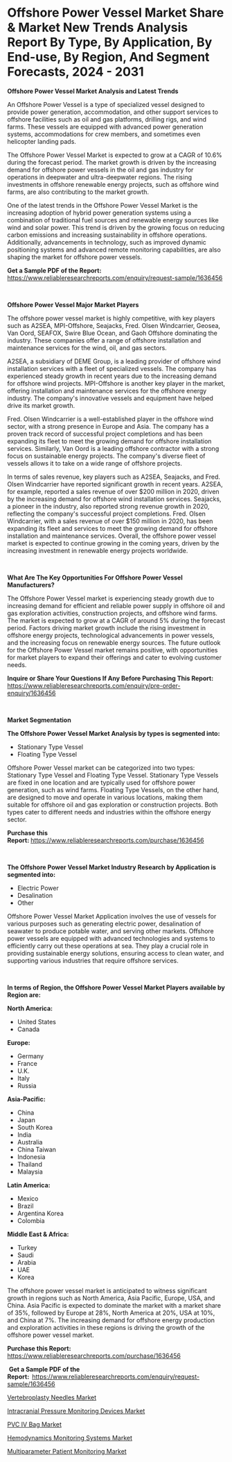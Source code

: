 <p><h1>Offshore Power Vessel Market Share & Market New Trends Analysis Report By Type, By Application, By End-use, By Region, And Segment Forecasts, 2024 - 2031</h1></p><p><strong>Offshore Power Vessel Market Analysis and Latest Trends</strong></p>
<p><p>An Offshore Power Vessel is a type of specialized vessel designed to provide power generation, accommodation, and other support services to offshore facilities such as oil and gas platforms, drilling rigs, and wind farms. These vessels are equipped with advanced power generation systems, accommodations for crew members, and sometimes even helicopter landing pads.</p><p>The Offshore Power Vessel Market is expected to grow at a CAGR of 10.6% during the forecast period. The market growth is driven by the increasing demand for offshore power vessels in the oil and gas industry for operations in deepwater and ultra-deepwater regions. The rising investments in offshore renewable energy projects, such as offshore wind farms, are also contributing to the market growth.</p><p>One of the latest trends in the Offshore Power Vessel Market is the increasing adoption of hybrid power generation systems using a combination of traditional fuel sources and renewable energy sources like wind and solar power. This trend is driven by the growing focus on reducing carbon emissions and increasing sustainability in offshore operations. Additionally, advancements in technology, such as improved dynamic positioning systems and advanced remote monitoring capabilities, are also shaping the market for offshore power vessels.</p></p>
<p><strong>Get a Sample PDF of the Report:&nbsp;</strong> <a href="https://www.reliableresearchreports.com/enquiry/request-sample/1636456">https://www.reliableresearchreports.com/enquiry/request-sample/1636456</a></p>
<p>&nbsp;</p>
<p><strong>Offshore Power Vessel Major Market Players</strong></p>
<p><p>The offshore power vessel market is highly competitive, with key players such as A2SEA, MPI-Offshore, Seajacks, Fred. Olsen Windcarrier, Geosea, Van Oord, SEAFOX, Swire Blue Ocean, and Gaoh Offshore dominating the industry. These companies offer a range of offshore installation and maintenance services for the wind, oil, and gas sectors.</p><p>A2SEA, a subsidiary of DEME Group, is a leading provider of offshore wind installation services with a fleet of specialized vessels. The company has experienced steady growth in recent years due to the increasing demand for offshore wind projects. MPI-Offshore is another key player in the market, offering installation and maintenance services for the offshore energy industry. The company's innovative vessels and equipment have helped drive its market growth.</p><p>Fred. Olsen Windcarrier is a well-established player in the offshore wind sector, with a strong presence in Europe and Asia. The company has a proven track record of successful project completions and has been expanding its fleet to meet the growing demand for offshore installation services. Similarly, Van Oord is a leading offshore contractor with a strong focus on sustainable energy projects. The company's diverse fleet of vessels allows it to take on a wide range of offshore projects.</p><p>In terms of sales revenue, key players such as A2SEA, Seajacks, and Fred. Olsen Windcarrier have reported significant growth in recent years. A2SEA, for example, reported a sales revenue of over $200 million in 2020, driven by the increasing demand for offshore wind installation services. Seajacks, a pioneer in the industry, also reported strong revenue growth in 2020, reflecting the company's successful project completions. Fred. Olsen Windcarrier, with a sales revenue of over $150 million in 2020, has been expanding its fleet and services to meet the growing demand for offshore installation and maintenance services. Overall, the offshore power vessel market is expected to continue growing in the coming years, driven by the increasing investment in renewable energy projects worldwide.</p></p>
<p>&nbsp;</p>
<p><strong>What Are The Key Opportunities For Offshore Power Vessel Manufacturers?</strong></p>
<p><p>The Offshore Power Vessel market is experiencing steady growth due to increasing demand for efficient and reliable power supply in offshore oil and gas exploration activities, construction projects, and offshore wind farms. The market is expected to grow at a CAGR of around 5% during the forecast period. Factors driving market growth include the rising investment in offshore energy projects, technological advancements in power vessels, and the increasing focus on renewable energy sources. The future outlook for the Offshore Power Vessel market remains positive, with opportunities for market players to expand their offerings and cater to evolving customer needs.</p></p>
<p><strong>Inquire or Share Your Questions If Any Before Purchasing This Report:</strong> <a href="https://www.reliableresearchreports.com/enquiry/pre-order-enquiry/1636456">https://www.reliableresearchreports.com/enquiry/pre-order-enquiry/1636456</a></p>
<p>&nbsp;</p>
<p><strong>Market Segmentation</strong></p>
<p><strong>The Offshore Power Vessel Market Analysis by types is segmented into:</strong></p>
<p><ul><li>Stationary Type Vessel</li><li>Floating Type Vessel</li></ul></p>
<p><p>Offshore Power Vessel market can be categorized into two types: Stationary Type Vessel and Floating Type Vessel. Stationary Type Vessels are fixed in one location and are typically used for offshore power generation, such as wind farms. Floating Type Vessels, on the other hand, are designed to move and operate in various locations, making them suitable for offshore oil and gas exploration or construction projects. Both types cater to different needs and industries within the offshore energy sector.</p></p>
<p><strong>Purchase this Report:&nbsp;</strong><a href="https://www.reliableresearchreports.com/purchase/1636456">https://www.reliableresearchreports.com/purchase/1636456</a></p>
<p>&nbsp;</p>
<p><strong>The Offshore Power Vessel Market Industry Research by Application is segmented into:</strong></p>
<p><ul><li>Electric Power</li><li>Desalination</li><li>Other</li></ul></p>
<p><p>Offshore Power Vessel Market Application involves the use of vessels for various purposes such as generating electric power, desalination of seawater to produce potable water, and serving other markets. Offshore power vessels are equipped with advanced technologies and systems to efficiently carry out these operations at sea. They play a crucial role in providing sustainable energy solutions, ensuring access to clean water, and supporting various industries that require offshore services.</p></p>
<p>&nbsp;</p>
<p><strong>In terms of Region, the Offshore Power Vessel Market Players available by Region are:</strong></p>
<p>
    <p> <strong> North America: </strong>
        <ul>
            <li>United States</li>
            <li>Canada</li>
        </ul>
        </p> 
    <p> <strong> Europe: </strong>
        <ul>
            <li>Germany</li>
            <li>France</li>
            <li>U.K.</li>
            <li>Italy</li>
            <li>Russia</li>
        </ul>
        </p> 
    <p> <strong> Asia-Pacific: </strong>
        <ul>
            <li>China</li>
            <li>Japan</li>
            <li>South Korea</li>
            <li>India</li>
            <li>Australia</li>
            <li>China Taiwan</li>
            <li>Indonesia</li>
            <li>Thailand</li>
            <li>Malaysia</li>
        </ul>
        </p> 
    <p> <strong> Latin America: </strong>
        <ul>
            <li>Mexico</li>
            <li>Brazil</li>
            <li>Argentina Korea</li>
            <li>Colombia</li>
        </ul>
        </p> 
    <p> <strong> Middle East & Africa: </strong>
        <ul>
            <li>Turkey</li>
            <li>Saudi</li>
            <li>Arabia</li>
            <li>UAE</li>
            <li>Korea</li>
        </ul>
    </p>
    </p>
<p><p>The offshore power vessel market is anticipated to witness significant growth in regions such as North America, Asia Pacific, Europe, USA, and China. Asia Pacific is expected to dominate the market with a market share of 35%, followed by Europe at 28%, North America at 20%, USA at 10%, and China at 7%. The increasing demand for offshore energy production and exploration activities in these regions is driving the growth of the offshore power vessel market.</p></p>
<p><strong>Purchase this Report: </strong><a href="https://www.reliableresearchreports.com/purchase/1636456">https://www.reliableresearchreports.com/purchase/1636456</a></p>
<p>&nbsp;<strong>Get a Sample PDF of the Report:&nbsp;&nbsp;</strong><a href="https://www.reliableresearchreports.com/enquiry/request-sample/1636456">https://www.reliableresearchreports.com/enquiry/request-sample/1636456</a></p>
<p><strong></strong></p>
<p><p><a href="https://medium.com/@trevawisozk_19409/vertebroplasty-needles-market-share-evolution-and-market-growth-trends-2024-2031-88e9b8fd1d19">Vertebroplasty Needles Market</a></p><p><a href="https://medium.com/@trevawisozk_19409/intracranial-pressure-monitoring-devices-market-the-key-to-successful-business-strategy-forecast-c6df717bdb2a">Intracranial Pressure Monitoring Devices Market</a></p><p><a href="https://medium.com/@trevawisozk_19409/pvc-iv-bag-market-analysis-its-cagr-market-segmentation-and-global-industry-overview-1fbc4db0f002">PVC IV Bag Market</a></p><p><a href="https://medium.com/@trevawisozk_19409/hemodynamics-monitoring-systems-market-outlook-industry-overview-and-forecast-2024-to-2031-f19580e235e8">Hemodynamics Monitoring Systems Market</a></p><p><a href="https://medium.com/@avacampbell767/multiparameter-patient-monitoring-market-insight-market-trends-growth-forecasted-from-2024-to-6541c4b28d17">Multiparameter Patient Monitoring Market</a></p></p>